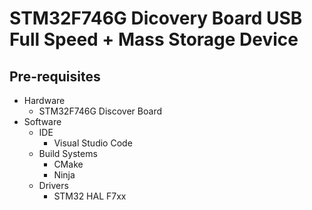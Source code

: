 # STM32F746G Dicovery Board USB Full Speed + Mass Storage Device

## Pre-requisites

- Hardware
  - STM32F746G Discover Board
- Software
  - IDE
    - Visual Studio Code
  - Build Systems
    - CMake
    - Ninja
  - Drivers
    - STM32 HAL F7xx